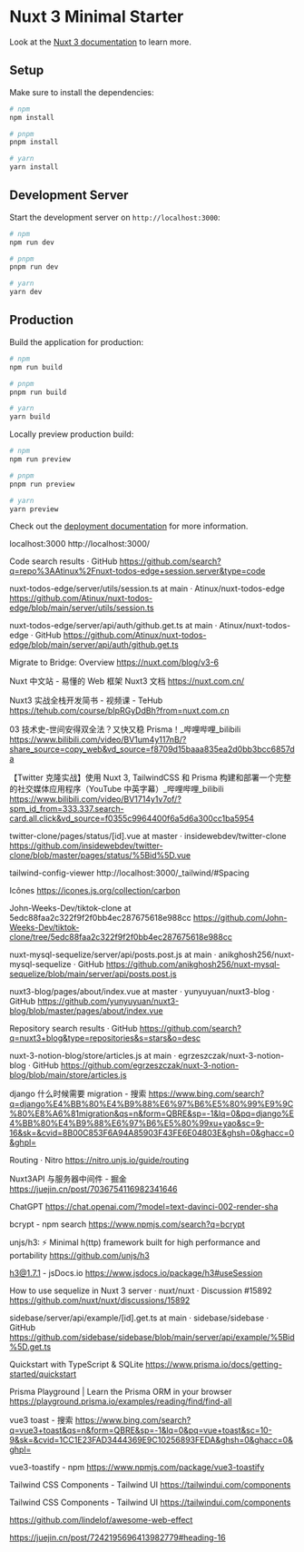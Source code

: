 # Nuxt 3 Minimal Starter

Look at the [Nuxt 3 documentation](https://nuxt.com/docs/getting-started/introduction) to learn more.

## Setup

Make sure to install the dependencies:

```bash
# npm
npm install

# pnpm
pnpm install

# yarn
yarn install
```

## Development Server

Start the development server on `http://localhost:3000`:

```bash
# npm
npm run dev

# pnpm
pnpm run dev

# yarn
yarn dev
```

## Production

Build the application for production:

```bash
# npm
npm run build

# pnpm
pnpm run build

# yarn
yarn build
```

Locally preview production build:

```bash
# npm
npm run preview

# pnpm
pnpm run preview

# yarn
yarn preview
```

Check out the [deployment documentation](https://nuxt.com/docs/getting-started/deployment) for more information.

localhost:3000
http://localhost:3000/

Code search results · GitHub
https://github.com/search?q=repo%3AAtinux%2Fnuxt-todos-edge+session.server&type=code

nuxt-todos-edge/server/utils/session.ts at main · Atinux/nuxt-todos-edge
https://github.com/Atinux/nuxt-todos-edge/blob/main/server/utils/session.ts

nuxt-todos-edge/server/api/auth/github.get.ts at main · Atinux/nuxt-todos-edge · GitHub
https://github.com/Atinux/nuxt-todos-edge/blob/main/server/api/auth/github.get.ts

Migrate to Bridge: Overview
https://nuxt.com/blog/v3-6

Nuxt 中文站 - 易懂的 Web 框架 Nuxt3 文档
https://nuxt.com.cn/

Nuxt3 实战全栈开发简书 - 视频课 - TeHub
https://tehub.com/course/bIpRGyDdBh?from=nuxt.com.cn

03 技术史-世间安得双全法？又快又稳 Prisma！\_哔哩哔哩\_bilibili
https://www.bilibili.com/video/BV1um4y117nB/?share_source=copy_web&vd_source=f8709d15baaa835ea2d0bb3bcc6857da

【Twitter 克隆实战】使用 Nuxt 3, TailwindCSS 和 Prisma 构建和部署一个完整的社交媒体应用程序（YouTube 中英字幕）\_哔哩哔哩\_bilibili
https://www.bilibili.com/video/BV1714y1v7of/?spm_id_from=333.337.search-card.all.click&vd_source=f0355c9964400f6a5d6a300cc1ba5954

twitter-clone/pages/status/[id].vue at master · insidewebdev/twitter-clone
https://github.com/insidewebdev/twitter-clone/blob/master/pages/status/%5Bid%5D.vue

tailwind-config-viewer
http://localhost:3000/\_tailwind/#Spacing

Icônes
https://icones.js.org/collection/carbon

John-Weeks-Dev/tiktok-clone at 5edc88faa2c322f9f2f0bb4ec287675618e988cc
https://github.com/John-Weeks-Dev/tiktok-clone/tree/5edc88faa2c322f9f2f0bb4ec287675618e988cc

nuxt-mysql-sequelize/server/api/posts.post.js at main · anikghosh256/nuxt-mysql-sequelize · GitHub
https://github.com/anikghosh256/nuxt-mysql-sequelize/blob/main/server/api/posts.post.js

nuxt3-blog/pages/about/index.vue at master · yunyuyuan/nuxt3-blog · GitHub
https://github.com/yunyuyuan/nuxt3-blog/blob/master/pages/about/index.vue

Repository search results · GitHub
https://github.com/search?q=nuxt3+blog&type=repositories&s=stars&o=desc

nuxt-3-notion-blog/store/articles.js at main · egrzeszczak/nuxt-3-notion-blog · GitHub
https://github.com/egrzeszczak/nuxt-3-notion-blog/blob/main/store/articles.js

django 什么时候需要 migration - 搜索
https://www.bing.com/search?q=django%E4%BB%80%E4%B9%88%E6%97%B6%E5%80%99%E9%9C%80%E8%A6%81migration&qs=n&form=QBRE&sp=-1&lq=0&pq=django%E4%BB%80%E4%B9%88%E6%97%B6%E5%80%99xu+yao&sc=9-16&sk=&cvid=8B00C853F6A94A85903F43FE6E04803E&ghsh=0&ghacc=0&ghpl=

Routing · Nitro
https://nitro.unjs.io/guide/routing

Nuxt3API 与服务器中间件 - 掘金
https://juejin.cn/post/7036754116982341646

ChatGPT
https://chat.openai.com/?model=text-davinci-002-render-sha

bcrypt - npm search
https://www.npmjs.com/search?q=bcrypt

unjs/h3: ⚡️ Minimal h(ttp) framework built for high performance and portability
https://github.com/unjs/h3

h3@1.7.1 - jsDocs.io
https://www.jsdocs.io/package/h3#useSession

How to use sequelize in Nuxt 3 server · nuxt/nuxt · Discussion #15892
https://github.com/nuxt/nuxt/discussions/15892

sidebase/server/api/example/[id].get.ts at main · sidebase/sidebase · GitHub
https://github.com/sidebase/sidebase/blob/main/server/api/example/%5Bid%5D.get.ts

Quickstart with TypeScript & SQLite
https://www.prisma.io/docs/getting-started/quickstart

Prisma Playground | Learn the Prisma ORM in your browser
https://playground.prisma.io/examples/reading/find/find-all

vue3 toast - 搜索
https://www.bing.com/search?q=vue3+toast&qs=n&form=QBRE&sp=-1&lq=0&pq=vue+toast&sc=10-9&sk=&cvid=1CC1E23FAD3444369E9C10256893FEDA&ghsh=0&ghacc=0&ghpl=

vue3-toastify - npm
https://www.npmjs.com/package/vue3-toastify

Tailwind CSS Components - Tailwind UI
https://tailwindui.com/components

Tailwind CSS Components - Tailwind UI
https://tailwindui.com/components

https://github.com/lindelof/awesome-web-effect

https://juejin.cn/post/7242195696413982779#heading-16